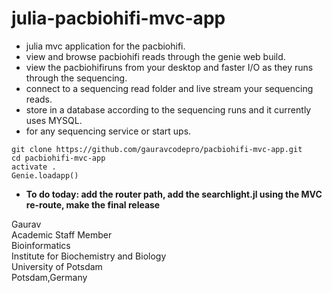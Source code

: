 # julia-pacbiohifi-mvc-app

- julia mvc application for the pacbiohifi.
- view and browse pacbiohifi reads through the genie web build. 
- view the pacbiohifiruns from your desktop and faster I/O as they runs through the sequencing.
- connect to a sequencing read folder and live stream your sequencing reads.
- store in a database according to the sequencing runs and it currently uses MYSQL.
- for any sequencing service or start ups.
  
```
git clone https://github.com/gauravcodepro/pacbiohifi-mvc-app.git
cd pacbiohifi-mvc-app
activate .
Genie.loadapp()
```

- **To do today: add the router path, add the searchlight.jl using the MVC re-route, make the final release**

Gaurav \
Academic Staff Member \
Bioinformatics \
Institute for Biochemistry and Biology \
University of Potsdam \
Potsdam,Germany
